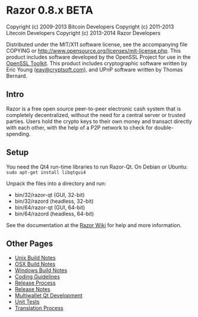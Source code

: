 Razor 0.8.x BETA
====================

Copyright (c) 2009-2013 Bitcoin Developers
Copyright (c) 2011-2013 Litecoin Developers
Copyright (c) 2013-2014 Razor Developers

Distributed under the MIT/X11 software license, see the accompanying
file COPYING or http://www.opensource.org/licenses/mit-license.php.
This product includes software developed by the OpenSSL Project for use in the [OpenSSL Toolkit](http://www.openssl.org/). This product includes
cryptographic software written by Eric Young ([eay@cryptsoft.com](mailto:eay@cryptsoft.com)), and UPnP software written by Thomas Bernard.


Intro
---------------------
Razor is a free open source peer-to-peer electronic cash system that is
completely decentralized, without the need for a central server or trusted
parties.  Users hold the crypto keys to their own money and transact directly
with each other, with the help of a P2P network to check for double-spending.


Setup
---------------------
You need the Qt4 run-time libraries to run Razor-Qt. On Debian or Ubuntu:
	`sudo apt-get install libqtgui4`

Unpack the files into a directory and run:

- bin/32/razor-qt (GUI, 32-bit)
- bin/32/razord (headless, 32-bit)
- bin/64/razor-qt (GUI, 64-bit)
- bin/64/razord (headless, 64-bit)

See the documentation at the [Razor Wiki](http://razor.info)
for help and more information.


Other Pages
---------------------
- [Unix Build Notes](build-unix.md)
- [OSX Build Notes](build-osx.md)
- [Windows Build Notes](build-msw.md)
- [Coding Guidelines](coding.md)
- [Release Process](release-process.md)
- [Release Notes](release-notes.md)
- [Multiwallet Qt Development](multiwallet-qt.md)
- [Unit Tests](unit-tests.md)
- [Translation Process](translation_process.md)
